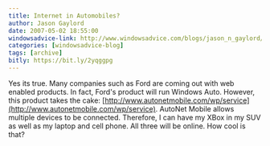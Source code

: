 ```yaml
---
title: Internet in Automobiles?
author: Jason Gaylord
date: 2007-05-02 18:55:00
windowsadvice-link: http://www.windowsadvice.com/blogs/jason_n_gaylord/archive/2007/05/02/Internet-in-Automobiles_3F00_.aspx
categories: [windowsadvice-blog]
tags: [archive]
bitly: https://bit.ly/2yqggpg
---
```


Yes its true. Many companies such as Ford are coming out with web enabled products. In fact, Ford's product will run Windows Auto. However, this product takes the cake: [http://www.autonetmobile.com/wp/service](http://www.autonetmobile.com/wp/service). AutoNet Mobile allows multiple devices to be connected. Therefore, I can have my XBox in my SUV as well as my laptop and cell phone. All three will be online. How cool is that?